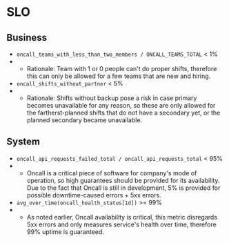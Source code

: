 # SLO

## Business

* `oncall_teams_with_less_than_two_members / ONCALL_TEAMS_TOTAL` < 1%
* * Rationale: Team with 1 or 0 people can't do proper shifts, therefore this can only be allowed for a few teams that are new and hiring. 
* `oncall_shifts_without_partner` < 5%
* * Rationale: Shifts without backup pose a risk in case primary becomes unavailable for any reason, so these are only allowed for the fartherst-planned shifts that do not have a secondary yet, or the planned secondary became unavailable. 

## System
* `oncall_api_requests_failed_total / oncall_api_requests_total` < 95%
* * Oncall is a critical piece of software for company's mode of operation, so high guarantees should be provided for its availability. Due to the fact that Oncall is still in development, 5% is provided for possible downtime-caused errors + 5xx errors.
* `avg_over_time(oncall_health_status[1d])` >= 99%
* * As noted earlier, Oncall availability is critical, this metric disregards 5xx errors and only measures service's health over time, therefore 99% uptime is guaranteed.